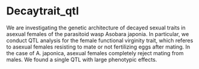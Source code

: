 # Decaytrait_qtl

We are investigating the genetic architecture of decayed sexual traits in asexual females of the parasitoid wasp Asobara japonia. In particular, we conduct QTL analysis for the female functional virginity trait, which referes to asexual females resisting to mate or not fertilizing eggs after mating. In the case of A. japonica, asexual females completely reject mating from males. We found a single QTL with large phenotypic effects. 
